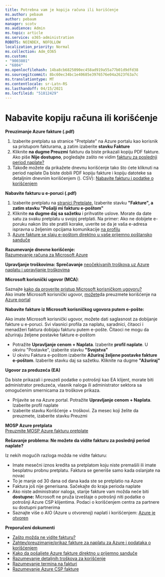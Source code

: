 ```yaml
---
title: Potrebna vam je kopija računa ili korišćenje
ms.author: pebaum
author: pebaum
manager: scotv
ms.audience: Admin
ms.topic: article
ms.service: o365-administration
ROBOTS: NOINDEX, NOFOLLOW
localization_priority: Normal
ms.collection: Adm_O365
ms.custom:
- "9003801"
- "6804"
ms.openlocfilehash: 14ba8cb6825090ec458ad919a55a77b01d9dfd38
ms.sourcegitcommit: 8bc60ec34bc1e40685e3976576e04a2623f63a7c
ms.translationtype: MT
ms.contentlocale: sr-Latn-RS
ms.lasthandoff: 04/15/2021
ms.locfileid: "51812429"
---
```

# <a name="get-a-copy-of-your-bill-or-usage"></a>Nabavite kopiju računa ili korišćenje

**Preuzimanje Azure fakture (.pdf)**

1. Izaberite pretplatu sa [](https://portal.azure.com/#blade/Microsoft_Azure_Billing/SubscriptionsBlade) stranice "Pretplate" na Azure portalu kao korisnik sa pristupom fakturama, [a](https://docs.microsoft.com/azure/cost-management-billing/manage/manage-billing-access?WT.mc_id=Portal-Microsoft_Azure_Support) zatim izaberite **stavku Fakture**
2. Kliknite **na dugme Preuzmi** fakturu da biste prikazali kopiju PDF fakture. Ako piše **Nije dostupno**, pogledajte zašto ne vidim [fakturu za poslednji period naplate?](https://docs.microsoft.com/azure/cost-management-billing/manage/download-azure-invoice-daily-usage-date?WT.mc_id=Portal-Microsoft_Azure_Support#noinvoice)
3. Takođe možete da prikažete dnevnu korišćenje tako što ćete kliknuti na period naplate Da biste dobili PDF kopiju fakture i kopiju datoteke sa detaljnim dnevnim korišćenjem (). CSV): [Nabavite fakturu i podatke o korišćenjem](https://docs.microsoft.com/azure/cost-management-billing/manage/download-azure-invoice-daily-usage-date?WT.mc_id=Portal-Microsoft_Azure_Support)

**Nabavite fakturu u e-poruci (.pdf)**

1. Izaberite pretplatu na [stranici Pretplate.](https://ms.portal.azure.com/#blade/Microsoft_Azure_Billing/SubscriptionsBlade) Izaberite stavku **"Fakture", a** **zatim stavku "Pošalji mi fakturu e-poštom"**
2. Kliknite **na dugme daj sa sažetku** i prihvatite uslove. Morate da date satu za svaku pretplatu u svojoj pretplati. Na primer: Ako ne dobijete e-poruku nakon što ste pratili korake, uverite se da je vaša e-adresa ispravna u željenim opcijama komunikacije [na profilu](https://account.windowsazure.com/profile)
3. [Azure fakture se slaju e-poštom direktno u vaše prijemno poštansko sanduče](https://azure.microsoft.com/blog/azure-email-invoices/)

**Razumevanje dnevne korišćenje:**  
 [Razumevanje računa za Microsoft Azure](https://docs.microsoft.com/azure/cost-management-billing/understand/review-individual-bill?WT.mc_id=Portal-Microsoft_Azure_Support)  

**Upravljanje troškovima: Sprečavanje** [neočekivanih troškova uz Azure naplatu i upravljanje troškovima](https://docs.microsoft.com/azure/cost-management-billing/manage/getting-started?WT.mc_id=Portal-Microsoft_Azure_Support)  

**Microsoft korisnički ugovor (MCA)**:

Saznajte  [kako da proverite pristup Microsoft korisničkom ugovoru?](https://docs.microsoft.com/azure/cost-management-billing/manage/download-azure-invoice-daily-usage-date?WT.mc_id=Portal-Microsoft_Azure_Support#check-access-to-a-microsoft-customer-agreement)  
Ako imate Microsoft korisnički ugovor, [možete](https://docs.microsoft.com/azure/cost-management-billing/manage/download-azure-invoice-daily-usage-date?WT.mc_id=Portal-Microsoft_Azure_Support#check-access-to-a-microsoft-customer-agreement)da preuzmete korišćenje na [Azure portal](https://portal.azure.com/)

**Nabavite fakture iz Microsoft korisničkog ugovora putem e-pošte:**

Ako imate Microsoft korisnički ugovor, možete dati saglasnost za dobijanje fakture u e-poruci. Svi vlasnici profila za naplatu, saradnici, čitaoci i menadžeri faktura dobijaju fakturu putem e-pošte. Čitaoci ne mogu da ažuriraju željene postavke fakture e-poštom

- Potražite **Upravljanje cenom + Naplata**. Izaberite **profil naplate**. U okviru "Postavke", izaberite stavku **"Svojstva"**
- U okviru Faktura e-poštom izaberite **Ažuriraj željene postavke fakture e-poštom**. Izaberite stavku daj sa sažetku. Kliknite na dugme **"Ažuriraj"**

**Ugovor za preduzeća (EA)**

Da biste prikazali i preuzeli podatke o potrošnji kao EA klijent, morate biti administrator preduzeća, vlasnik naloga ili administrator sektora sa omogućenim smernicama za troškove prikaza.

- Prijavite se na Azure portal. Potražite **Upravljanje cenom + Naplata**. Izaberite profil naplate
- Izaberite stavku Korišćenje + troškovi. Za mesec koji želite da preuzmete, izaberite stavku Preuzmi

**MOSP Azure pretplata**  
[Preuzmite MOSP Azure fakturu pretplate](https://docs.microsoft.com/azure/cost-management-billing/understand/download-azure-invoice?WT.mc_id=Portal-Microsoft_Azure_Support#download-your-mosp-azure-subscription-invoice)

**Rešavanje problema: Ne možete da vidite fakturu za poslednji period naplate?**

Iz nekih mogućih razloga možda ne vidite fakturu:

- Imate mesečni iznos kredita sa pretplatom koju niste premašili ili imate besplatnu probnu pretplatu. Faktura se generiše samo kada oslanjate na novac
- To je manje od 30 dana od dana kada ste se pretplatio na Azure
- Faktura još nije generisana. Sačekajte do kraja perioda naplate
- Ako niste administrator naloga, starije fakture vam možda neće biti **dostupne:** Microsoft ne pruža izveštaje o potrošnji niti podatke o potrošnji Azure CSP klijentima. Podaci o korišćenjem centra za partnere su dostupni partnerima
- Saznajte više o AIO (Azure u otvorenoj) naplati i korišćenjem: [Azure je otvoren](https://azure.microsoft.com/offers/ms-azr-0111p/)

**Preporučeni dokumenti**

- [Zašto možda ne vidite fakturu?](https://docs.microsoft.com/azure/cost-management-billing/understand/download-azure-invoice?WT.mc_id=Portal-Microsoft_Azure_Support#noinvoice)
- [Zahtev/preuzimanje/prikaz fakture za naplatu za Azure i podataka o korišćenjem](https://docs.microsoft.com/azure/cost-management-billing/manage/download-azure-invoice-daily-usage-date?WT.mc_id=Portal-Microsoft_Azure_Support)
- [Kako da pošaljete Azure fakture direktno u prijemno sanduče](https://docs.microsoft.com/azure/cost-management-billing/manage/download-azure-invoice-daily-usage-date?WT.mc_id=Portal-Microsoft_Azure_Support)
- [Razumevanje detaljnih troškova za korišćenje](https://docs.microsoft.com/azure/cost-management-billing/understand/review-individual-bill?WT.mc_id=Portal-Microsoft_Azure_Support#csv)
- [Razumevanje termina na fakturi](https://docs.microsoft.com/azure/cost-management-billing/understand/understand-invoice?WT.mc_id=Portal-Microsoft_Azure_Support)
- [Razumevanje Azure CSP fakture](https://docs.microsoft.com/partner-center/azure-plan-lp?WT.mc_id=Portal-Microsoft_Azure_Support)
